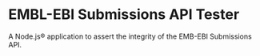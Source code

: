 # EMBL-EBI Submissions API Tester
A Node.js® application to assert the integrity of the EMB-EBI Submissions API.
